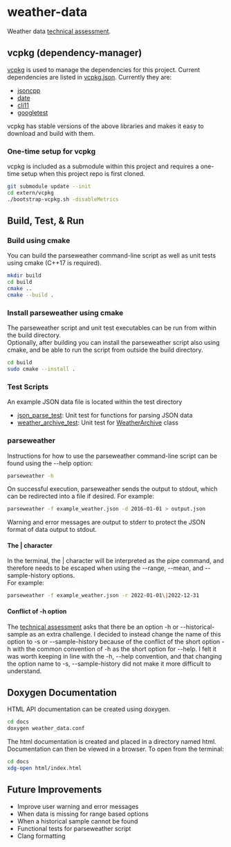 # weather-data
Weather data [technical assessment](docs/Technical_Task.pdf). 

## vcpkg (dependency-manager)
[vcpkg](https://github.com/microsoft/vcpkg) is used to manage the dependencies for this project.
Current dependencies are listed in [vcpkg.json](vcpkg.json). Currently they are:
* [jsoncpp](https://github.com/open-source-parsers/jsoncpp)
* [date](https://github.com/HowardHinnant/date)
* [cli11](https://github.com/CLIUtils/CLI11)
* [googletest](https://github.com/google/googletest)

vcpkg has stable versions of the above libraries and makes it easy to download and build with them.
### One-time setup for vcpkg
vcpkg is included as a submodule within this project and requires a one-time setup when
this project repo is first cloned.
```bash
git submodule update --init
cd extern/vcpkg
./bootstrap-vcpkg.sh -disableMetrics
```

## Build, Test, & Run
### Build using cmake
You can build the parseweather command-line script as well as unit tests using cmake (C++17 is required).
```bash
mkdir build
cd build
cmake ..
cmake --build .
```
### Install parseweather using cmake
The parseweather script and unit test executables can be run from within the build directory.\
Optionally, after building you can install the parseweather script also using cmake, and be able to
run the script from outside the build directory.
```bash
cd build
sudo cmake --install .
```
### Test Scripts
An example JSON data file is located within the test directory
- [json_parse_test](test/json_parse_test.cpp): Unit test for functions for parsing JSON data
- [weather_archive_test](test/weather_archive_test.cpp): Unit test for
[WeatherArchive](include/data/weather_archive.h) class

### parseweather
Instructions for how to use the parseweather command-line script can be found using the --help option:
```bash
parseweather -h
```
On successful execution, parseweather sends the output to stdout, which can be redirected into a file if desired.
For example:
```bash
parseweather -f example_weather.json -d 2016-01-01 > output.json
```
Warning and error messages are output to stderr to protect the JSON format of data output to stdout.

#### The | character
In the terminal, the | character will be interpreted as the pipe command, and therefore needs to be escaped when
using the --range, --mean, and --sample-history options.\
For example: 
```bash
parseweather -f example_weather.json -r 2022-01-01\|2022-12-31
```

#### Conflict of -h option 
The [technical assessment](docs/Technical_Task.pdf) asks that there be an option -h or --historical-sample as an
extra challenge. I decided to instead change the name of this option to -s or --sample-history because of the conflict
of the short option -h with the common convention of -h as the short option for --help. I felt it was worth keeping
in line with the -h, --help convention, and that changing the option name to -s, --sample-history did not make it
more difficult to understand.

## Doxygen Documentation
HTML API documentation can be created using doxygen.
```bash
cd docs
doxygen weather_data.conf
```
The html documentation is created and placed in a directory named html.\
Documentation can then be viewed in a browser. To open from the terminal:
```bash
cd docs
xdg-open html/index.html
```

## Future Improvements
* Improve user warning and error messages
 * When data is missing for range based options
 * When a historical sample cannot be found
* Functional tests for parseweather script
* Clang formatting
